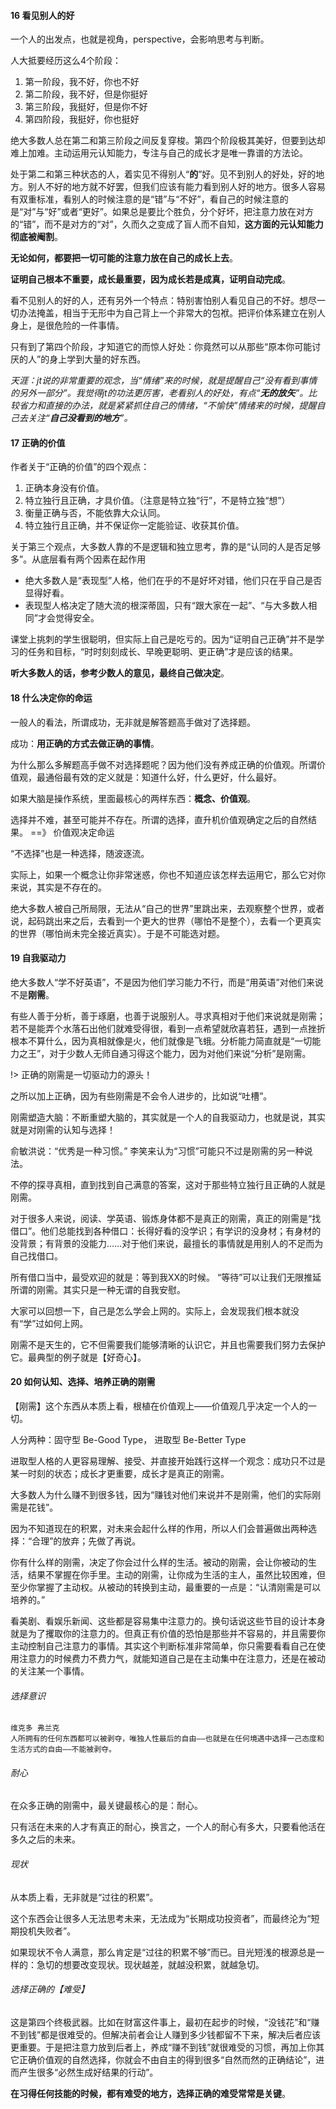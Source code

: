 #### 16 看见别人的好

一个人的出发点，也就是视角，perspective，会影响思考与判断。

人大抵要经历这么4个阶段：

1. 第一阶段，我不好，你也不好
2. 第二阶段，我不好，但是你挺好
3. 第三阶段，我挺好，但是你不好
4. 第四阶段，我挺好，你也挺好

绝大多数人总在第二和第三阶段之间反复穿梭。第四个阶段极其美好，但要到达却难上加难。主动运用元认知能力，专注与自己的成长才是唯一靠谱的方法论。



处于第二和第三种状态的人，着实见不得别人“**的**”好。见不到别人的好处，好的地方。别人不好的地方就不好罢，但我们应该有能力看到别人好的地方。很多人容易有双重标准，看别人的时候注意的是“错”与“不好”，看自己的时候注意的是“对”与“好”或者“更好”。如果总是要比个胜负，分个好坏，把注意力放在对方的“错”，而不是对方的“对”，久而久之变成了盲人而不自知，**这方面的元认知能力彻底被阉割**。

**无论如何，都要把一切可能的注意力放在自己的成长上去**。

**证明自己根本不重要，成长最重要，因为成长若是成真，证明自动完成**。

看不见别人的好的人，还有另外一个特点：特别害怕别人看见自己的不好。想尽一切办法掩盖，相当于无形中为自己背上一个非常大的包袱。把评价体系建立在别人身上，是很危险的一件事情。

只有到了第四个阶段，才知道它的而惊人好处：你竟然可以从那些“原本你可能讨厌的人”的身上学到大量的好东西。

*天涯：jt说的非常重要的观念，当“情绪”来的时候，就是提醒自己“没有看到事情的另外一部分”。我觉得jt的功法更厉害，老看别人的好处，有点“**无的放矢**”。比较省力和直接的办法，就是紧紧抓住自己的情绪，“不愉快”情绪来的时候，提醒自己去关注“**自己没看到的地方**”。*

#### 17 正确的价值

作者关于“正确的价值”的四个观点：

1. 正确本身没有价值。
2. 特立独行且正确，才具价值。（注意是特立独“行”，不是特立独“想”）
3. 衡量正确与否，不能依靠大众认同。
4. 特立独行且正确，并不保证你一定能验证、收获其价值。



关于第三个观点，大多数人靠的不是逻辑和独立思考，靠的是“认同的人是否足够多”。从底层看有两个因素在起作用

- 绝大多数人是“表现型”人格，他们在乎的不是好坏对错，他们只在乎自己是否显得好看。
- 表现型人格决定了随大流的根深蒂固，只有“跟大家在一起”、“与大多数人相同”才会觉得安全。



课堂上挑刺的学生很聪明，但实际上自己是吃亏的。因为“证明自己正确”并不是学习的任务和目标，“时时刻刻成长、早晚更聪明、更正确”才是应该的结果。

 **听大多数人的话，参考少数人的意见，最终自己做决定**。

#### 18 什么决定你的命运

一般人的看法，所谓成功，无非就是解答题高手做对了选择题。

成功：**用正确的方式去做正确的事情**。

为什么那么多解题高手做不对选择题呢？因为他们没有养成正确的价值观。所谓价值观，最通俗最有效的定义就是：知道什么好，什么更好，什么最好。

如果大脑是操作系统，里面最核心的两样东西：**概念、价值观**。

 选择并不难，甚至可能并不存在。所谓的选择，直升机价值观确定之后的自然结果。 ==》 价值观决定命运

“不选择”也是一种选择，随波逐流。

实际上，如果一个概念让你非常迷惑，你也不知道应该怎样去运用它，那么它对你来说，其实是不存在的。



绝大多数人被自己所局限，无法从“自己的世界”里跳出来，去观察整个世界，或者说，起码跳出来之后，去看到一个更大的世界（哪怕不是整个），去看一个更真实的世界（哪怕尚未完全接近真实）。于是不可能选对题。

#### 19 自我驱动力

绝大多数人“学不好英语”，不是因为他们学习能力不行，而是“用英语”对他们来说不是**刚需**。

有些人善于分析，善于琢磨，也善于说服别人。寻求真相对于他们来说就是刚需；若不是能弄个水落石出他们就难受得很，看到一点希望就欣喜若狂，遇到一点挫折根本不算什么，因为真相就像是火，他们就像是飞蛾。分析能力简直就是“一切能力之王”，对于少数人无师自通习得这个能力，因为对他们来说“分析”是刚需。

!> 正确的刚需是一切驱动力的源头！

之所以加上正确，因为有些刚需是不会令人进步的，比如说“吐槽”。

刚需塑造大脑：不断重塑大脑的，其实就是一个人的自我驱动力，也就是说，其实就是对刚需的认知与选择！

俞敏洪说：“优秀是一种习惯。” 李笑来认为“习惯”可能只不过是刚需的另一种说法。



不停的探寻真相，直到找到自己满意的答案，这对于那些特立独行且正确的人就是刚需。



对于很多人来说，阅读、学英语、锻炼身体都不是真正的刚需，真正的刚需是“找借口”。他们总能找到各种借口：长得好看的没学识；有学识的没身材；有身材的没背景；有背景的没能力……对于他们来说，最擅长的事情就是用别人的不足而为自己找借口。



所有借口当中，最受欢迎的就是：等到我XX的时候。 “等待”可以让我们无限推延所谓的刚需。其实只是一种无谓的自我安慰。



大家可以回想一下，自己是怎么学会上网的。实际上，会发现我们根本就没有“学”过如何上网。



刚需不是天生的，它不但需要我们能够清晰的认识它，并且也需要我们努力去保护它。最典型的例子就是【好奇心】。

#### 20 如何认知、选择、培养正确的刚需

【刚需】这个东西从本质上看，根植在价值观上——价值观几乎决定一个人的一切。

人分两种：固守型 Be-Good Type， 进取型 Be-Better Type

进取型人格的人更容易理解、接受、并直接开始践行这样一个观念：成功只不过是某一时刻的状态；成长才更重要，成长才是真正的刚需。

大多数人为什么赚不到很多钱，因为“赚钱对他们来说并不是刚需，他们的实际刚需是花钱”。

因为不知道现在的积累，对未来会起什么样的作用，所以人们会普遍做出两种选择：“合理”的放弃；先做了再说。

你有什么样的刚需，决定了你会过什么样的生活。被动的刚需，会让你被动的生活，结果不掌握在你手里。主动的刚需，让你成为生活的主人，虽然比较困难，但至少你掌握了主动权。从被动的转换到主动，最重要的一点是：“认清刚需是可以培养的。”

看美剧、看娱乐新闻、这些都是容易集中注意力的。换句话说这些节目的设计本身就是为了攫取你的注意力的。但真正有价值的恐怕是那些并不容易的，并且需要你主动控制自己注意力的事情。其实这个判断标准非常简单，你只需要看看自己在使用注意力的时候费力不费力气，就能知道自己是在主动集中在注意力，还是在被动的关注某一个事情。

###### 选择意识

```
维克多 弗兰克
人所拥有的任何东西都可以被剥夺，唯独人性最后的自由——也就是在任何境遇中选择一己态度和生活方式的自由——不能被剥夺。
```



###### 耐心

在众多正确的刚需中，最关键最核心的是：耐心。

只有活在未来的人才有真正的耐心，换言之，一个人的耐心有多大，只要看他活在多久之后的未来。

###### 现状

从本质上看，无非就是“过往的积累”。

这个东西会让很多人无法思考未来，无法成为“长期成功投资者”，而最终沦为“短期投机失败者”。

如果现状不令人满意，那么肯定是“过往的积累不够”而已。目光短浅的根源总是一样的：急切的想要改变现状。现状越差，就越没积累，就越急切。

###### 选择正确的【难受】

这是第四个终极武器。比如在财富这件事上，最初在起步的时候，“没钱花”和“赚不到钱”都是很难受的。但解决前者会让人赚到多少钱都留不下来，解决后者应该更重要。于是把注意力放到后者上，养成“赚不到钱”就很难受的习惯，再加上你其它正确价值观的自然选择，你就会不由自主的得到很多“自然而然的正确结论”，进而产生很多“必然生成好结果的行动”。



**在习得任何技能的时候，都有难受的地方，选择正确的难受常常是关键**。